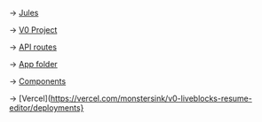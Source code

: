 → [Jules](https://jules.google.com/task/8858113790775687107/code/components/resume-blocks/ResumeEditor.tsx)

→ [V0 Project](https://v0.app/chat/fork-of-liveblocks-resume-editor-TWQGrbtVT4v)

→ [API routes](https://github.com/monsterswithink/dazzle-blocks/tree/main/app/api)

→ [App folder](https://github.com/monsterswithink/dazzle-blocks/tree/main/app)

→ [Components](https://github.com/monsterswithink/dazzle-blocks/tree/main/components)

→ [Vercel](https://vercel.com/monstersink/v0-liveblocks-resume-editor/deployments}
